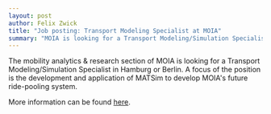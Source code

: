 ```yaml
---
layout: post
author: Felix Zwick
title: "Job posting: Transport Modeling Specialist at MOIA"
summary: "MOIA is looking for a Transport Modeling/Simulation Specialist in Hamburg or Berlin. "
---
```


The mobility analytics & research section of MOIA is looking for a Transport Modeling/Simulation Specialist in Hamburg or Berlin.
A focus of the position is the development and application of MATSim to develop MOIA's future ride-pooling system.

More information can be found [here](https://moia.softgarden.io/job/10037354?l=en).

